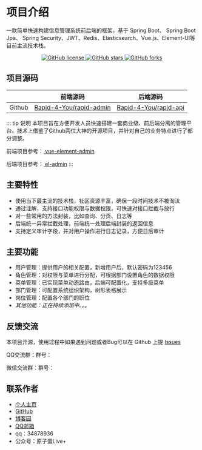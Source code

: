# 项目介绍

<p>一款简单快速构建信息管理系统前后端的框架，基于 Spring Boot、 Spring Boot Jpa、 Spring Security、JWT、Redis、Elasticsearch、Vue.js、Element-UI等目前主流技术栈。</p>

<center>

<div>
  <a target="_black" href="https://leohsu.mit-license.org/">
    <img alt="GitHub license" src="https://img.shields.io/github/license/lizzie2008/Rapid-4-You">
  </a>
  <a target="_black" href="https://github.com/lizzie2008/Rapid-4-You">
    <img alt="GitHub stars" src="https://img.shields.io/github/stars/lizzie2008/Rapid-4-You?style=flat&logo=github">
  </a>
  <a target="_black" href="https://github.com/lizzie2008/Rapid-4-You">
    <img alt="GitHub forks" src="https://img.shields.io/github/forks/lizzie2008/Rapid-4-You?style=flat&logo=github">
  </a>
</div>

</center>

## 项目源码

|        | 前端源码                                                     | 后端源码                                                     |
| ------ | ------------------------------------------------------------ | ------------------------------------------------------------ |
| Github | [Rapid-4-You/rapid-admin](https://github.com/lizzie2008/Rapid-4-You/tree/master/rapid-admin) | [Rapid-4-You/rapid-api](https://github.com/lizzie2008/Rapid-4-You/tree/master/rapid-api) |

::: tip 说明
本项目旨在方便开发人员快速搭建一套商业级、前后端分离的管理平台。技术上借鉴了Github两位大神的开源项目，并针对自己的业务特点进行了部分调整。

前端项目参考：[ vue-element-admin](https://panjiachen.github.io/vue-element-admin-site/zh/)

后端项目参考：[ el-admin](https://el-admin.vip/)
:::

## 主要特性

- 使用当下最主流的技术栈，社区资源丰富，确保一段时间技术不被淘汰
- 通过注解，支持接口功能权限与数据权限，可快速对接口拦截与放行
- 对一些常用的方法封装，比如查询、分页、日志等
- 后端统一异常拦截处理，前端统一处理后端封装的返回信息
- 支持定义审计字段，并对用户操作进行日志记录，方便日后审计

## 主要功能

- 用户管理：提供用户的相关配置，新增用户后，默认密码为123456
- 角色管理：对权限与菜单进行分配，可根据部门设置角色的数据权限
- 菜单管理：已实现菜单动态路由，后端可配置化，支持多级菜单
- 部门管理：可配置系统组织架构，树形表格展示
- 岗位管理：配置各个部门的职位
- *其他功能：正在持续添加中。。。*


## 反馈交流

本项目开源，使用过程中如果遇到问题或者Bug可以在 Github 上提 [Issues](https://github.com/lizzie2008/Rapid-4-You/issues)

QQ交流群：群号：

微信交流群：群号：

## 联系作者

- [个人主页](https://www.lancelot.tech/)
- [GitHub](https://github.com/lizzie2008)
- [博客园](https://www.cnblogs.com/lizzie-xhu)
- [QQ邮箱](mailto:34878936@qq.com)
- qq：34878936
- 公众号：原子蛋Live+